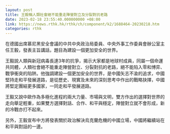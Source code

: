 ```yaml
---
layout: post
title: 王毅稱人類社會絕不能重走陣營對立及分裂對抗老路
date: 2023-02-18 23:55:40.000000000 +08:00
link: https://news.rthk.hk/rthk/ch/component/k2/1688464-20230218.htm
categories: rthk
---
```


在德國出席慕尼黑安全會議的中共中央政治局委員、中央外事工作委員會辦公室主任王毅，發表主旨講話，題目為建設一個更加安全的世界。

王毅說人類與新冠病毒長達3年的抗爭，揭示大家都是地球村成員，同屬一個命運共同體，人類社會絕不能重走陣營對立、分裂對抗的老路，絕不能陷入零和博弈、戰爭衝突的陷阱。他強調建設一個更加安全的世界，是中國矢志不渝的追求，中國堅持走和平發展道路，是從歷史、現實及未來的深刻思考中作出的戰略抉擇，中國將堅定團結更多國家，一同走和平發展道路。

王毅又說中歐作為多極化進程的兩大力量、市場與文明，雙方作出的選擇對世界的走向舉足輕重，如果雙方選擇對話、合作、和平與穩定，陣營對立就不會形成，新的冷戰亦打不起來。

另外，王毅宣布中方將發表關於政治解決烏克蘭危機的中國立場，中國將繼續站在和平與對話的一邊。
